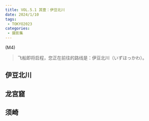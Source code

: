 ```yaml
---
title: VOL.5.1 其壹：伊豆北川
date: 2024/1/10
tags:
 - TOKYO2023
categories:
 - 摄影集
---
```


(M4)

> 飞船即将启程，您正在前往的路线是：伊豆北川（いずほっかわ）。

## 伊豆北川

## 龙宫窟 

## 须崎